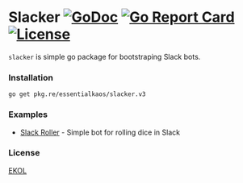 # Slacker [![GoDoc](https://godoc.org/pkg.re/essentialkaos/slacker.v3?status.svg)](https://godoc.org/pkg.re/essentialkaos/slacker.v3) [![Go Report Card](https://goreportcard.com/badge/github.com/essentialkaos/slacker)](https://goreportcard.com/report/github.com/essentialkaos/slacker) [![License](https://gh.kaos.io/ekol.svg)](https://essentialkaos.com/ekol)

`slacker` is simple go package for bootstraping Slack bots.

### Installation

````
go get pkg.re/essentialkaos/slacker.v3
````

### Examples

* [Slack Roller](https://github.com/andyone/slack-roller) - Simple bot for rolling dice in Slack

### License

[EKOL](https://essentialkaos.com/ekol)

